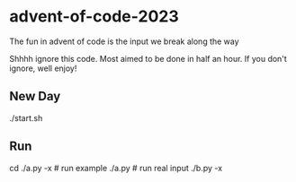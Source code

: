# advent-of-code-2023
The fun in advent of code is the input we break along the way

Shhhh ignore this code. Most aimed to be done in half an hour. If you don't ignore, well enjoy!

## New Day
./start.sh <day>

## Run
cd <day>
./a.py -x # run example
./a.py # run real input
./b.py -x